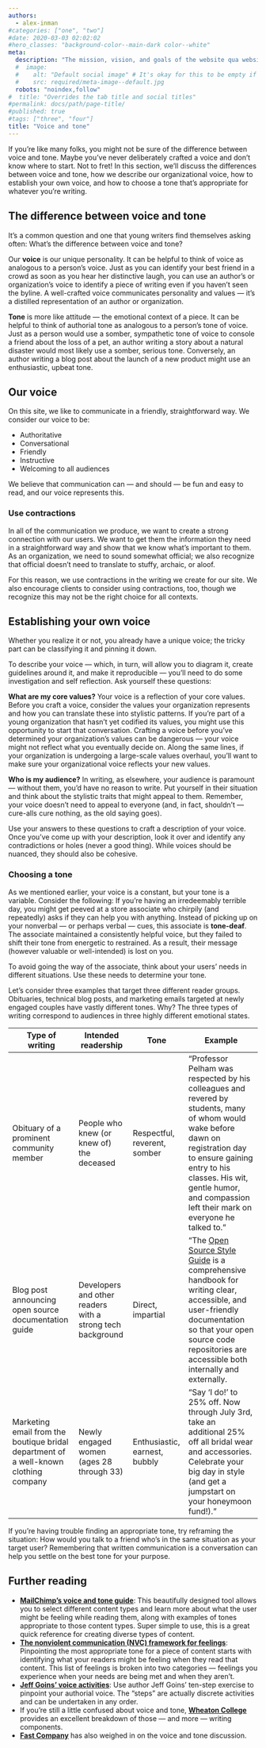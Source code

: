 ```yaml
---
authors:
  - alex-inman
#categories: ["one", "two"]
#date: 2020-03-03 02:02:02
#hero_classes: "background-color--main-dark color--white"
meta:
  description: "The mission, vision, and goals of the website qua website."
  #  image:
  #    alt: "Default social image" # It's okay for this to be empty if the image is decorative
  #    src: required/meta-image--default.jpg
  robots: "noindex,follow"
#  title: "Overrides the tab title and social titles"
#permalink: docs/path/page-title/
#published: true
#tags: ["three", "four"]
title: "Voice and tone"
---
```


If you’re like many folks, you might not be sure of the difference between voice and tone. Maybe you’ve never deliberately
crafted a voice and don’t know where to start. Not to fret! In this section, we’ll discuss the differences between voice
and tone, how we describe our organizational voice, how to establish your own voice, and how to choose a tone that’s
appropriate for whatever you’re writing.

## The difference between voice and tone

It’s a common question and one that young writers find themselves asking often: What’s the difference between voice and
tone?

Our **voice** is our unique personality. It can be helpful to think of voice as analogous to a person’s voice. Just as
you can identify your best friend in a crowd as soon as you hear her distinctive laugh, you can use an author’s or
organization’s voice to identify a piece of writing even if you haven’t seen the byline. A well-crafted voice communicates
personality and values — it’s a distilled representation of an author or organization.

**Tone** is more like attitude — the emotional context of a piece. It can be helpful to think of authorial tone as analogous
to a person’s tone of voice. Just as a person would use a somber, sympathetic tone of voice to console a friend about the
loss of a pet, an author writing a story about a natural disaster would most likely use a somber, serious tone. Conversely,
an author writing a blog post about the launch of a new product might use an enthusiastic, upbeat tone.

## Our voice

On this site, we like to communicate in a friendly, straightforward way. We consider our voice to be:

- Authoritative
- Conversational
- Friendly
- Instructive
- Welcoming to all audiences

We believe that communication can — and should — be fun and easy to read, and our voice represents this.

### Use contractions

In all of the communication we produce, we want to create a strong connection with our users. We want to get them the
information they need in a straightforward way and show that we know what’s important to them. As an organization,
we need to sound somewhat official; we also recognize that official doesn’t need to translate to stuffy, archaic, or aloof.

For this reason, we use contractions in the writing we create for our site. We also encourage clients to consider using
contractions, too, though we recognize this may not be the right choice for all contexts.

## Establishing your own voice

Whether you realize it or not, you already have a unique voice; the tricky part can be classifying it and pinning it down.

To describe your voice — which, in turn, will allow you to diagram it, create guidelines around it, and make it reproducible
— you’ll need to do some investigation and self reflection. Ask yourself these questions:

**What are my core values?** Your voice is a reflection of your core values. Before you craft a voice, consider the values
your organization represents and how you can translate these into stylistic patterns. If you’re part of a young organization
that hasn’t yet codified its values, you might use this opportunity to start that conversation. Crafting a voice before
you’ve determined your organization’s values can be dangerous — your voice might not reflect what you eventually decide
on. Along the same lines, if your organization is undergoing a large-scale values overhaul, you’ll want to make sure your
organizational voice reflects your new values.

**Who is my audience?** In writing, as elsewhere, your audience is paramount — without them, you’d have no reason to write.
Put yourself in their situation and think about the stylistic traits that might appeal to them. Remember, your voice doesn’t
need to appeal to everyone (and, in fact, shouldn’t — cure-alls cure nothing, as the old saying goes).

Use your answers to these questions to craft a description of your voice. Once you’ve come up with your description, look
it over and identify any contradictions or holes (never a good thing). While voices should be nuanced, they should also
be cohesive.

### Choosing a tone

As we mentioned earlier, your voice is a constant, but your tone is a variable. Consider the following: If you’re having
an irredeemably terrible day, you might get peeved at a store associate who chirpily (and repeatedly) asks if they can
help you with anything. Instead of picking up on your nonverbal — or perhaps verbal — cues, this associate is **tone-deaf**.
The associate maintained a consistently helpful voice, but they failed to shift their tone from energetic to restrained.
As a result, their message (however valuable or well-intended) is lost on you.

To avoid going the way of the associate, think about your users’ needs in different situations. Use these needs to determine
your tone.

Let’s consider three examples that target three different reader groups. Obituaries, technical blog posts, and marketing
emails targeted at newly engaged couples have vastly different tones. Why? The three types of writing correspond to audiences
in three highly different emotional states.

<div class="table--wrapper">
<table>
  <thead>
    <tr>
      <th>Type of writing</th>
      <th>Intended readership</th>
      <th>Tone</th>
      <th>Example</th>
    </tr>
  </thead>
  <tbody>
    <tr>
      <td>Obituary of a prominent community member</td>
      <td>People who knew (or knew of) the deceased</td>
      <td>Respectful, reverent, somber</td>
      <td>“Professor Pelham was respected by his colleagues and revered by students, many of whom would wake before dawn
        on registration day to ensure gaining entry to his classes. His wit, gentle humor, and compassion left their mark
        on everyone he talked to.”</td>
    </tr>
    <tr>
      <td>Blog post announcing open source documentation guide</td>
      <td>Developers and other readers with a strong tech background</td>
      <td>Direct, impartial</td>
      <td>“The <a href="https://18f.gsa.gov/2015/07/29/style-guide-for-open-source-documentation/">Open Source Style Guide</a>
        is a comprehensive handbook for writing clear, accessible, and user-friendly documentation so that your open source
        code repositories are accessible both internally and externally.</td>
    </tr>
    <tr>
      <td>Marketing email from the boutique bridal department of a well-known clothing company </td>
      <td>Newly engaged women (ages 28 through 33)</td>
      <td>Enthusiastic, earnest, bubbly</td>
      <td>“Say ‘I do!’ to 25% off. Now through July 3rd, take an additional 25% off all bridal wear and accessories.
        Celebrate your big day in style (and get a jumpstart on your honeymoon fund!).”</td>
    </tr>
  </tbody>
</table>
</div>

If you’re having trouble finding an appropriate tone, try reframing the situation: How would you talk to a friend who’s
in the same situation as your target user? Remembering that written communication is a conversation can help you settle
on the best tone for your purpose.

## Further reading

- **[MailChimp’s voice and tone guide](http://voiceandtone.com/)**: This beautifully designed tool allows you to select
  different content types and learn more about what the user might be feeling while reading them, along with examples of
  tones appropriate to those content types. Super simple to use, this is a great quick reference for creating diverse types
  of content.
- **[The nonviolent communication (NVC) framework for feelings](http://thrivinglifenvc.org/feelings)**: Pinpointing the
  most appropriate tone for a piece of content starts with identifying what your readers might be feeling when they read
  that content. This list of feelings is broken into two categories — feelings you experience when your needs are being
  met and when they aren’t.
- **[Jeff Goins’ voice activities](http://goinswriter.com/writing-voice/)**: Use author Jeff Goins’ ten-step exercise to
  pinpoint your authorial voice. The “steps” are actually discrete activities and can be undertaken in any order.
- If you’re still a little confused about voice and tone, **[Wheaton College](http://www.wheaton.edu/Academics/Services/Writing-Center/Writing-Resources/Style-Diction-Tone-and-Voice)**
  provides an excellent breakdown of those — and more — writing components.
- **[Fast Company](http://www.fastcompany.com/3029356/work-smart/the-best-examples-questions-and-guides-to-find-your-social-media-marketing-voice)**
  has also weighed in on the voice and tone discussion.
